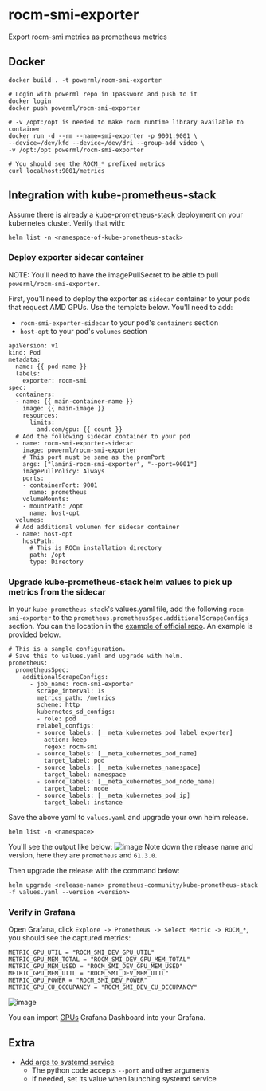# rocm-smi-exporter

Export rocm-smi metrics as prometheus metrics

## Docker

```
docker build . -t powerml/rocm-smi-exporter

# Login with powerml repo in 1password and push to it
docker login
docker push powerml/rocm-smi-exporter

# -v /opt:/opt is needed to make rocm runtime library available to container
docker run -d --rm --name=smi-exporter -p 9001:9001 \
--device=/dev/kfd --device=/dev/dri --group-add video \
-v /opt:/opt powerml/rocm-smi-exporter

# You should see the ROCM_* prefixed metrics
curl localhost:9001/metrics
```

## Integration with kube-prometheus-stack

Assume there is already a
[kube-prometheus-stack](https://github.com/prometheus-community/helm-charts/tree/main/charts/kube-prometheus-stack)
deployment on your kubernetes cluster. Verify that with:

```
helm list -n <namespace-of-kube-prometheus-stack>
```

### Deploy exporter sidecar container

NOTE: You'll need to have the imagePullSecret to be able to pull `powerml/rocm-smi-exporter`.

First, you'll need to deploy the exporter as `sidecar` container to your pods that request AMD GPUs.
Use the template below. You'll need to add:
* `rocm-smi-exporter-sidecar` to your pod's `containers` section
* `host-opt` to your pod's `volumes` section
```
apiVersion: v1
kind: Pod
metadata:
  name: {{ pod-name }}
  labels:
    exporter: rocm-smi
spec:
  containers:
  - name: {{ main-container-name }}
    image: {{ main-image }}
    resources:
      limits:
        amd.com/gpu: {{ count }}
  # Add the following sidecar container to your pod
  - name: rocm-smi-exporter-sidecar
    image: powerml/rocm-smi-exporter
    # This port must be same as the promPort
    args: ["lamini-rocm-smi-exporter", "--port=9001"]
    imagePullPolicy: Always
    ports:
    - containerPort: 9001
      name: prometheus
    volumeMounts:
    - mountPath: /opt
      name: host-opt
  volumes:
  # Add additional volumen for sidecar container
  - name: host-opt
    hostPath:
      # This is ROCm installation directory
      path: /opt
      type: Directory
```

### Upgrade kube-prometheus-stack helm values to pick up metrics from the sidecar

In your `kube-prometheus-stack`'s values.yaml file, add the following `rocm-smi-exporter` to the
`prometheus.prometheusSpec.additionalScrapeConfigs` section. You can the location in the [example of official repo](
https://github.com/prometheus-community/helm-charts/blob/847789a719d91dd13d30a6e9eaa530af897e3276/charts/kube-prometheus-stack/values.yaml#L3843).
An example is provided below.
```
# This is a sample configuration.
# Save this to values.yaml and upgrade with helm.
prometheus:
  prometheusSpec:
    additionalScrapeConfigs:
      - job_name: rocm-smi-exporter
        scrape_interval: 1s
        metrics_path: /metrics
        scheme: http
        kubernetes_sd_configs:
        - role: pod
        relabel_configs:
        - source_labels: [__meta_kubernetes_pod_label_exporter]
          action: keep
          regex: rocm-smi
        - source_labels: [__meta_kubernetes_pod_name]
          target_label: pod
        - source_labels: [__meta_kubernetes_namespace]
          target_label: namespace
        - source_labels: [__meta_kubernetes_pod_node_name]
          target_label: node
        - source_labels: [__meta_kubernetes_pod_ip]
          target_label: instance
```

Save the above yaml to `values.yaml` and upgrade your own helm release.
```
helm list -n <namespace>
```
You'll see the output like below:
![image](https://github.com/user-attachments/assets/a71fce1a-d4cc-4568-8839-be68fa08ee60)
Note down the release name and version, here they are `prometheus` and `61.3.0`.

Then upgrade the release with the command below:
```
helm upgrade <release-name> prometheus-community/kube-prometheus-stack -f values.yaml --version <version>
```

### Verify in Grafana

Open Grafana, click `Explore -> Prometheus -> Select Metric -> ROCM_*`, you should see the captured metrics:
```
METRIC_GPU_UTIL = "ROCM_SMI_DEV_GPU_UTIL"
METRIC_GPU_MEM_TOTAL = "ROCM_SMI_DEV_GPU_MEM_TOTAL"
METRIC_GPU_MEM_USED = "ROCM_SMI_DEV_GPU_MEM_USED"
METRIC_GPU_MEM_UTIL = "ROCM_SMI_DEV_MEM_UTIL"
METRIC_GPU_POWER = "ROCM_SMI_DEV_POWER"
METRIC_GPU_CU_OCCUPANCY = "ROCM_SMI_DEV_CU_OCCUPANCY"
```

![image](https://github.com/user-attachments/assets/9d01a4c0-9da1-4f67-ae06-224f768eddfd)

You can import [GPUs](GPUs_Grafana.json) Grafana Dashboard into your Grafana.

## Extra

* [Add args to systemd service](https://superuser.com/a/728962)
  * The python code accepts `--port` and other arguments
  * If needed, set its value when launching systemd service
